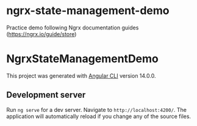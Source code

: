 # ngrx-state-management-demo

Practice demo following Ngrx documentation guides (https://ngrx.io/guide/store)

# NgrxStateManagementDemo

This project was generated with [Angular CLI](https://github.com/angular/angular-cli) version 14.0.0.

## Development server

Run `ng serve` for a dev server. Navigate to `http://localhost:4200/`. The application will automatically reload if you change any of the source files.
